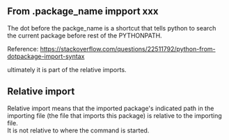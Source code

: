 From .package_name impport xxx
----------------------------------------

The dot before the packge_name is a shortcut that tells python to search the current package before rest of the PYTHONPATH.

Reference: https://stackoverflow.com/questions/22511792/python-from-dotpackage-import-syntax

ultimately it is part of the relative imports.


Relative import
----------------------

Relative import means that the imported package's indicated path in the importing file (the file that imports this package) is relative to the importing file.  
It is not relative to where the command is started.
